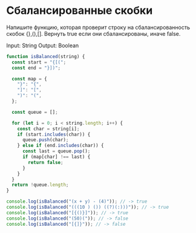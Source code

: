 # Сбалансированные скобки

Напишите функцию, которая проверит строку на сбалансированность скобок {},(),[]. Вернуть true если они сбалансированы, иначе false.

Input: String
Output: Boolean

```js
function isBalanced(string) {
  const start = "{[(";
  const end = "}])";

  const map = {
    "}": "{",
    "]": "[",
    ")": "(",
  };

  const queue = [];

  for (let i = 0; i < string.length; i++) {
    const char = string[i];
    if (start.includes(char)) {
      queue.push(char);
    } else if (end.includes(char)) {
      const last = queue.pop();
      if (map[char] !== last) {
        return false;
      }
    }
  }
  return !queue.length;
}

console.log(isBalanced("(x + y) - (4)")); // -> true
console.log(isBalanced("(((10 ) ()) ((?)(:)))")); // -> true
console.log(isBalanced("[{()}]")); // -> true
console.log(isBalanced("(50)(")); // -> false
console.log(isBalanced("[{]}")); // -> false

```


